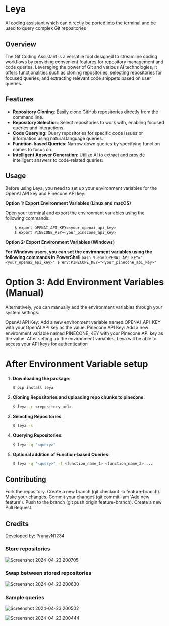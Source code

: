 # Leya

AI coding assistant which can directly be ported into the terminal and be used to query complex Git repositories

## Overview

The Git Coding Assistant is a versatile tool designed to streamline coding workflows by providing convenient features for repository management and code queries. Leveraging the power of Git and various AI technologies, it offers functionalities such as cloning repositories, selecting repositories for focused queries, and extracting relevant code snippets based on user queries.

## Features

- **Repository Cloning**: Easily clone GitHub repositories directly from the command line.
- **Repository Selection**: Select repositories to work with, enabling focused queries and interactions.
- **Code Querying**: Query repositories for specific code issues or information using natural language queries.
- **Function-based Queries**: Narrow down queries by specifying function names to focus on.
- **Intelligent Answer Generation**: Utilize AI to extract and provide intelligent answers to code-related queries.

## Usage


Before using Leya, you need to set up your environment variables for the OpenAI API key and Pinecone API key:

**Option 1: Export Environment Variables (Linux and macOS)**

Open your terminal and export the environment variables using the following commands:
```bash
    $ export OPENAI_API_KEY=<your_openai_api_key>
    $ export PINECONE_KEY=<your_pinecone_api_key>
```


**Option 2: Export Environment Variables (Windows)**

**For Windows users, you can set the environment variables using the following commands in PowerShell**
    ```bash
        $ env:OPENAI_API_KEY="<your_openai_api_key>"
        $ env:PINECONE_KEY="<your_pinecone_api_key>"
    ```
# Option 3: Add Environment Variables (Manual)

Alternatively, you can manually add the environment variables through your system settings:

OpenAI API Key: Add a new environment variable named OPENAI_API_KEY with your OpenAI API key as the value.
Pinecone API Key: Add a new environment variable named PINECONE_KEY with your Pinecone API key as the value.
After setting up the environment variables, Leya will be able to access your API keys for authentication

# After Environment Variable setup 

1. **Downloading the package**:
   ```bash
   $ pip install leya
   
2. **Cloning Repositories and uploading repo chunks to pinecone**:
   ```bash
   $ leya -r <repository_url>
3. **Selecting Repositories**:
   ```bash
   $ leya -s
4. **Querying Repositories**:
   ```bash
   $ leya -q "<query>" 
5. **Optional addition of Function-based Queries**:
   ```bash
   $ leya -q "<query>" -f <function_name_1> <function_name_2> ...


## Contributing

Fork the repository.
Create a new branch (git checkout -b feature-branch).
Make your changes.
Commit your changes (git commit -am 'Add new feature').
Push to the branch (git push origin feature-branch).
Create a new Pull Request.

## Credits

Developed by: PranavN1234


### Store repositories

![Screenshot 2024-04-23 200705](https://github.com/PranavN1234/Vela/assets/44135759/6cbf32f5-e077-4c59-962f-611c798fa85b)

### Swap between stored repositories 

![Screenshot 2024-04-23 200630](https://github.com/PranavN1234/Vela/assets/44135759/bf702ac3-3b82-4cf9-98b2-8bb2e78c9e65)

### Sample queries

![Screenshot 2024-04-23 200502](https://github.com/PranavN1234/Vela/assets/44135759/17108bd9-9a72-4653-be05-c5d9c2932dae)

![Screenshot 2024-04-23 200444](https://github.com/PranavN1234/Vela/assets/44135759/929238b7-e793-47a4-b4b8-3d59e8fa3d7d)




